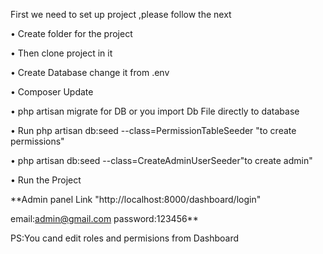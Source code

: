 First we need to set up project ,please follow the next

• Create folder for the project

• Then clone project in it

• Create Database change it from .env  

• Composer Update

• php artisan migrate for DB or you import Db File directly to database

• Run php artisan db:seed --class=PermissionTableSeeder "to create permissions"

• php artisan db:seed --class=CreateAdminUserSeeder"to create admin"

• Run the Project


**Admin panel Link
"http://localhost:8000/dashboard/login"

email:admin@gmail.com
password:123456**

PS:You cand edit roles and permisions from Dashboard
